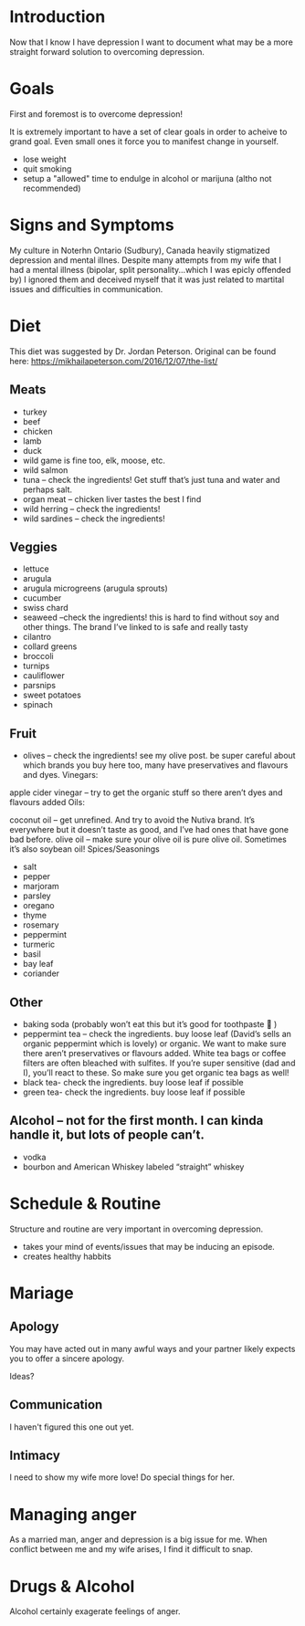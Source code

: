 # Introduction
Now that I know I have depression I want to document what may be a more straight forward solution to overcoming depression.

# Goals
First and foremost is to overcome depression! 

It is extremely important to have a set of clear goals in order to acheive to grand goal. Even small ones it force you to manifest change in yourself.

- lose weight
- quit smoking
- setup a "allowed" time to endulge in alcohol or marijuna (altho not recommended)

# Signs and Symptoms
My culture in Noterhn Ontario (Sudbury), Canada heavily stigmatized depression and mental illnes. Despite many attempts from my wife that I had a mental illness (bipolar, split personality...which I was epicly offended by) I ignored them and deceived myself that it was just related to martital issues and difficulties in communication.

# Diet
This diet was suggested by Dr. Jordan Peterson. Original can be found here: https://mikhailapeterson.com/2016/12/07/the-list/

## Meats
- turkey
- beef
- chicken
- lamb
- duck
- wild game is fine too, elk, moose, etc.
- wild salmon
- tuna – check the ingredients! Get stuff that’s just tuna and water and perhaps salt.
- organ meat – chicken liver tastes the best I find
- wild herring – check the ingredients!
- wild sardines – check the ingredients!

## Veggies
- lettuce
- arugula
- arugula microgreens (arugula sprouts)
- cucumber
- swiss chard
- seaweed –check the ingredients! this is hard to find without soy and other things. The brand I’ve linked to is safe and really tasty
- cilantro
- collard greens
- broccoli
- turnips
- cauliflower
- parsnips
- sweet potatoes
- spinach

## Fruit

- olives – check the ingredients! see my olive post. be super careful about which brands you buy here too, many have preservatives and flavours and dyes.
Vinegars:

apple cider vinegar – try to get the organic stuff so there aren’t dyes and flavours added
Oils:

coconut oil – get unrefined. And try to avoid the Nutiva brand. It’s everywhere but it doesn’t taste as good, and I’ve had ones that have gone bad before.
olive oil – make sure your olive oil is pure olive oil. Sometimes it’s also soybean oil!
Spices/Seasonings

- salt
- pepper
- marjoram
- parsley
- oregano
- thyme
- rosemary
- peppermint
- turmeric
- basil
- bay leaf
- coriander

## Other

- baking soda (probably won’t eat this but it’s good for toothpaste 🙂 )
- peppermint tea – check the ingredients. buy loose leaf (David’s sells an organic peppermint which is lovely) or organic. We want to make sure there aren’t preservatives or flavours added. White tea bags or coffee filters are often bleached with sulfites. If you’re super sensitive (dad and I), you’ll react to these. So make sure you get organic tea bags as well!
- black tea- check the ingredients. buy loose leaf if possible
- green tea- check the ingredients. buy loose leaf if possible

## Alcohol – not for the first month. I can kinda handle it, but lots of people can’t.
- vodka
- bourbon and American Whiskey labeled “straight” whiskey

# Schedule & Routine
Structure and routine are very important in overcoming depression.
- takes your mind of events/issues that may be inducing an episode.
- creates healthy habbits

# Mariage

## Apology
You may have acted out in many awful ways and your partner likely expects you to offer a sincere apology.

Ideas?

## Communication
I haven't figured this one out yet.
## Intimacy
I need to show my wife more love! Do special things for her.

# Managing anger
As a married man, anger and depression is a big issue for me. When conflict between me and my wife arises, I find it difficult to snap.

# Drugs & Alcohol
Alcohol certainly exagerate feelings of anger.
